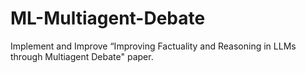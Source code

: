 # ML-Multiagent-Debate
Implement and Improve “Improving Factuality and Reasoning in LLMs through Multiagent Debate" paper.
